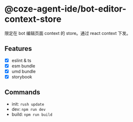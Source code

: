 # @coze-agent-ide/bot-editor-context-store

限定在 bot 编辑页面 context 的 store。通过 react context 下发。

## Features

- [x] eslint & ts
- [x] esm bundle
- [x] umd bundle
- [x] storybook

## Commands

- init: `rush update`
- dev: `npm run dev`
- build: `npm run build`
